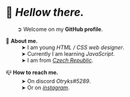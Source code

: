 # 👋 ***Hellow there.***<br>
⠀⠀⠀➲ Welcome on my **GitHub profile**.

🌴 **About me.**<br>
⠀⠀⠀⠀➤ I am young *HTML / CSS web designer*.<br>
⠀⠀⠀⠀➤ Currently I am learning *JavaScript*.<br>
⠀⠀⠀⠀➤ I am from *[Czech Republic](https://www.google.com/maps/place/%C4%8Cesko/)*.<br>

📪 **How to reach me.**<br>
⠀⠀⠀⠀➤ On discord *Otryks#5289*.<br>
⠀⠀⠀⠀➤ Or on *[instagram](https://www.instagram.com/otryks/)*.<br>
